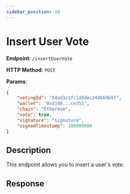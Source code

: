 ```yaml
---
sidebar_position: 10
---
```


# Insert User Vote

**Endpoint**: `/insertUserVote`

**HTTP Method**: `POST`

**Params**: 
``` json
{
    "votingId": "64ad3c1fc1d8dec244b69b9f",
    "wallet": "0xd198...ce351",
    "chain": "Ethereum",
    "vote": true,
    "signature": "signature",
    "signedTimestamp": 100000000
}
```

## Description

This endpoint allows you to insert a user's vote.

## Response